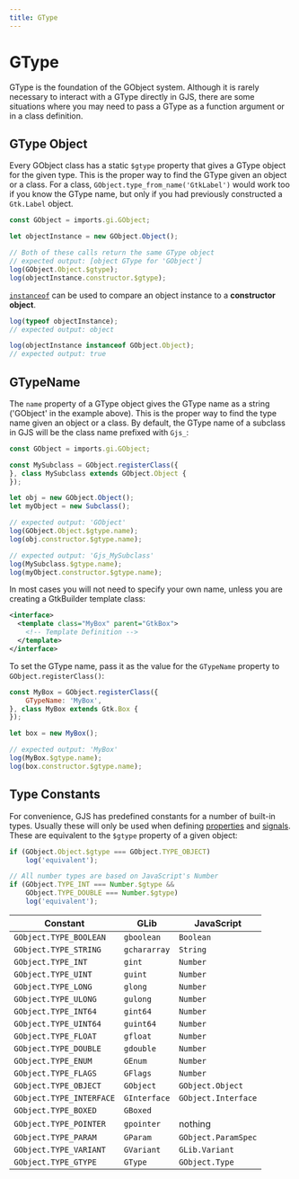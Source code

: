 ```yaml
---
title: GType
---
```


# GType

GType is the foundation of the GObject system. Although it is rarely necessary to interact with a GType directly in GJS, there are some situations where you may need to pass a GType as a function argument or in a class definition.

## GType Object

Every GObject class has a static `$gtype` property that gives a GType object for the given type. This is the proper way to find the GType given an object or a class. For a class, `GObject.type_from_name('GtkLabel')` would work too if you know the GType name, but only if you had previously constructed a `Gtk.Label` object.

```js
const GObject = imports.gi.GObject;

let objectInstance = new GObject.Object();

// Both of these calls return the same GType object
// expected output: [object GType for 'GObject']
log(GObject.Object.$gtype);
log(objectInstance.constructor.$gtype);
```

[`instanceof`][mdn-instanceof] can be used to compare an object instance to a **constructor object**.

```js
log(typeof objectInstance);
// expected output: object

log(objectInstance instanceof GObject.Object);
// expected output: true
```

[mdn-instanceof]: https://developer.mozilla.org/docs/Web/JavaScript/Reference/Operators/instanceof

## GTypeName

The `name` property of a GType object gives the GType name as a string ('GObject' in the example above). This is the proper way to find the type name given an object or a class. By default, the GType name of a subclass in GJS will be the class name prefixed with `Gjs_`:

```js
const GObject = imports.gi.GObject;

const MySubclass = GObject.registerClass({
}, class MySubclass extends GObject.Object {
});

let obj = new GObject.Object();
let myObject = new Subclass();

// expected output: 'GObject'
log(GObject.Object.$gtype.name);
log(obj.constructor.$gtype.name);

// expected output: 'Gjs_MySubclass'
log(MySubclass.$gtype.name);
log(myObject.constructor.$gtype.name);
```

In most cases you will not need to specify your own name, unless you are creating a GtkBuilder template class:

```xml
<interface>
  <template class="MyBox" parent="GtkBox">
    <!-- Template Definition -->
  </template>
</interface>
```

To set the GType name, pass it as the value for the `GTypeName` property to `GObject.registerClass()`:

```js
const MyBox = GObject.registerClass({
    GTypeName: 'MyBox',
}, class MyBox extends Gtk.Box {
});

let box = new MyBox();

// expected output: 'MyBox'
log(MyBox.$gtype.name);
log(box.constructor.$gtype.name);
```

## Type Constants

For convenience, GJS has predefined constants for a number of built-in types. Usually these will only be used when defining [properties](subclassing.md#properties) and [signals](subclassing.md#signals). These are equivalent to the `$gtype` property of a given object:

```js
if (GObject.Object.$gtype === GObject.TYPE_OBJECT)
    log('equivalent');

// All number types are based on JavaScript's Number
if (GObject.TYPE_INT === Number.$gtype &&
    GObject.TYPE_DOUBLE === Number.$gtype)
    log('equivalent');
```

| Constant                 | GLib             | JavaScript          |
|--------------------------|------------------|---------------------|
| `GObject.TYPE_BOOLEAN`   | `gboolean`       | `Boolean`           |
| `GObject.TYPE_STRING`    | `gchararray`     | `String`            |
| `GObject.TYPE_INT`       | `gint`           | `Number`            |
| `GObject.TYPE_UINT`      | `guint`          | `Number`            |
| `GObject.TYPE_LONG`      | `glong`          | `Number`            |
| `GObject.TYPE_ULONG`     | `gulong`         | `Number`            |
| `GObject.TYPE_INT64`     | `gint64`         | `Number`            |
| `GObject.TYPE_UINT64`    | `guint64`        | `Number`            |
| `GObject.TYPE_FLOAT`     | `gfloat`         | `Number`            |
| `GObject.TYPE_DOUBLE`    | `gdouble`        | `Number`            |
| `GObject.TYPE_ENUM`      | `GEnum`          | `Number`            |
| `GObject.TYPE_FLAGS`     | `GFlags`         | `Number`            |
| `GObject.TYPE_OBJECT`    | `GObject`        | `GObject.Object`    |
| `GObject.TYPE_INTERFACE` | `GInterface`     | `GObject.Interface` |
| `GObject.TYPE_BOXED`     | `GBoxed`         |                     |
| `GObject.TYPE_POINTER`   | `gpointer`       | nothing             |
| `GObject.TYPE_PARAM`     | `GParam`         | `GObject.ParamSpec` |
| `GObject.TYPE_VARIANT`   | `GVariant`       | `GLib.Variant`      |
| `GObject.TYPE_GTYPE`     | `GType`          | `GObject.Type`      |

